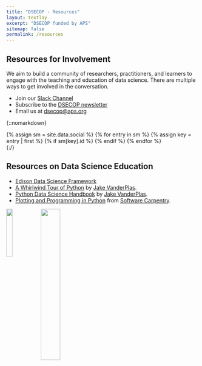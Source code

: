 ```yaml
---
title: "DSECOP - Resources"
layout: textlay
excerpt: "DSECOP funded by APS"
sitemap: false
permalink: /resources
---
```

## Resources for Involvement

We aim to build a community of researchers, practitioners, and learners to engage with the teaching and education of data science. There are multiple ways to get involved in the conversation.

- Join our [Slack Channel](https://join.slack.com/t/aps-gds/shared_invite/zt-cc04p8jl-DQ~a~DMn8_iHBnjaBSL_6A)
- Subscribe to the [DSECOP newsletter](https://dsecop.substack.com/)
- Email us at <dsecop@aps.org>

{::nomarkdown}
<div>
    {% assign sm = site.data.social %}
    {% for entry in sm %}
        {% assign key = entry | first %}
        {% if sm[key].id %}
            <a href="{{ sm[key].href }}{{ sm[key].id }}" title="{{ sm[key].title }}">
            <i class="fa {{ sm[key].fa-icon}}" style="font-size: 3em;"></i></a>
        {% endif %}
    {% endfor %}
<div>
{:/}

## Resources on Data Science Education

- [Edison Data Science Framework](https://edison-project.eu/edison/edison-data-science-framework-edsf/) 
- [A Whirlwind Tour of Python](https://jakevdp.github.io/WhirlwindTourOfPython/) by [Jake VanderPlas](http://vanderplas.com/).
- [Python Data Science Handbook](https://jakevdp.github.io/PythonDataScienceHandbook/) by [Jake VanderPlas](http://vanderplas.com/).
- [Plotting and Programming in Python](http://swcarpentry.github.io/python-novice-gapminder/) from [Software Carpentry](https://software-carpentry.org/).

<img src="{{ site.url }}{{ site.baseurl }}/images/resources/Slack_QR.png" class="img-responsive" width="18%" style="float: left" />
<img src="{{ site.url }}{{ site.baseurl }}/images/resources/Social.png" class="img-responsive" width="32%" style="float: left" />